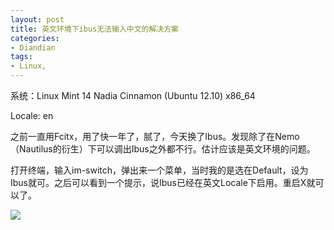 ```yaml
---
layout: post
title: 英文环境下ibus无法输入中文的解决方案
categories:
- Diandian
tags:
- Linux, 
---
```

<p>系统：Linux Mint 14 Nadia Cinnamon (Ubuntu 12.10) x86_64</p>
<p>Locale: en</p>
<p>之前一直用Fcitx，用了快一年了，腻了，今天换了Ibus。发现除了在Nemo（Nautilus的衍生）下可以调出Ibus之外都不行。估计应该是英文环境的问题。</p>
<p>打开终端，输入im-switch，弹出来一个菜单，当时我的是选在Default，设为Ibus就可。之后可以看到一个提示，说Ibus已经在英文Locale下启用。重启X就可以了。</p>
<p class="edui-filter-align-center"><img src="http://m3.img.srcdd.com/farm5/d/2013/0204/04/46B7BE7503090D73B818E87760EAA7DD_B500_900_500_352.PNG" /><br /></p>